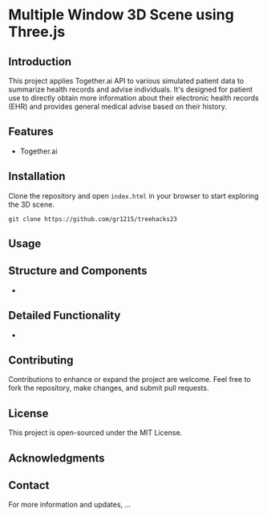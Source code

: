 # Multiple Window 3D Scene using Three.js

## Introduction
This project applies Together.ai API to various simulated patient data to summarize health records and advise individuals. It's designed for patient use to directly obtain more information about their electronic health records (EHR) and provides general medical advise based on their history.
## Features
- Together.ai

## Installation
Clone the repository and open `index.html` in your browser to start exploring the 3D scene.

```
git clone https://github.com/gr1215/treehacks23
```
## Usage


## Structure and Components
- 

## Detailed Functionality
- 

## Contributing
Contributions to enhance or expand the project are welcome. Feel free to fork the repository, make changes, and submit pull requests.

## License
This project is open-sourced under the MIT License.

## Acknowledgments

## Contact
For more information and updates, ...
